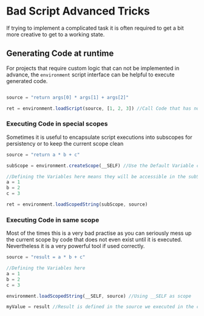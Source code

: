 # Bad Script Advanced Tricks
If trying to implement a complicated task it is often required to get a bit more creative to get to a working state.

## Generating Code at runtime
For projects that require custom logic that can not be implemented in advance, the `environment` script interface can be helpful to execute generated code.
```js

source = "return args[0] * args[1] + args[2]"

ret = environment.loadScript(source, [1, 2, 3]) //Call Code that has not been parsed at script load.

```

### Executing Code in special scopes
Sometimes it is useful to encapsulate script executions into subscopes for persistency or to keep the current scope clean
```js
source = "return a * b + c"

subScope = environment.createScope(__SELF) //Use the Default Variable containing the current scope as parent.

//Defining the Variables here means they will be accessible in the subScope.
a = 1
b = 2
c = 3

ret = environment.loadScopedString(subScope, source)
```

### Executing Code in same scope
Most of the times this is a very bad practise as you can seriously mess up the current scope by code that does not even exist until it is executed. Nevertheless it is a very powerful tool if used correctly.
```js
source = "result = a * b + c"

//Defining the Variables here
a = 1
b = 2
c = 3

environment.loadScopedString(__SELF, source) //Using __SELF as scope

myValue = result //Result is defined in the source we executed in the current scope.

```
